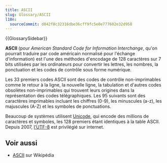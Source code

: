 ```yaml
---
title: ASCII
slug: Glossary/ASCII
l10n:
  sourceCommit: d842f8c32316dbe36cff9fc5e0e777602e32d958
---
```


{{GlossarySidebar}}

**ASCII** (pour <i lang="en">American Standard Code for Information Interchange</i>, qu'on pourrait traduire par code américain normalisé pour l'échange d'information) est l'une des méthodes d'encodage de 128 caractères sur 7 bits utilisées par les ordinateurs pour convertir les lettres, les nombres, la ponctuation et les codes de contrôle sous forme numérique.

Les 33 premiers codes ASCII sont des codes de contrôle non-imprimables comme le retour à la ligne, la nouvelle ligne, la tabulation et d'autres codes obsolètes non-imprimables qui trouvent leurs origines dans la représentation des codes télégraphiques. Les 95 suivants sont des caractères imprimables incluant les chiffres (0-9), les minuscules (a-z), les majuscules (A-Z) et les symboles de ponctuations.

Beaucoup de systèmes utilisent [Unicode](/fr/docs/Glossary/Unicode), qui encode des millions de caractères et symboles, les 128 premiers étant identiques à la table ASCII. Depuis 2007, [l'UTF-8](/fr/docs/Glossary/UTF-8) est privilégié sur internet.

## Voir aussi

- [ASCII](https://fr.wikipedia.org/wiki/American_Standard_Code_for_Information_Interchange) sur Wikipédia
